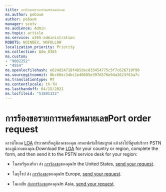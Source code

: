 ```yaml
---
title: การร้องขอรายการพอร์ตหมายเลข
ms.author: pebaum
author: pebaum
manager: scotv
ms.audience: Admin
ms.topic: article
ms.service: o365-administration
ROBOTS: NOINDEX, NOFOLLOW
localization_priority: Priority
ms.collection: Adm_O365
ms.custom:
- "9002252"
- "4554"
ms.openlocfilehash: e624d24718f4b5dac833454775c5f7c626719f90
ms.sourcegitcommit: 8bc60ec34bc1e40685e3976576e04a2623f63a7c
ms.translationtype: MT
ms.contentlocale: th-TH
ms.lasthandoff: 04/15/2021
ms.locfileid: "51801322"
---
```

# <a name="port-order-request"></a><span data-ttu-id="2842d-102">การร้องขอรายการพอร์ตหมายเลข</span><span class="sxs-lookup"><span data-stu-id="2842d-102">Port order request</span></span>

<span data-ttu-id="2842d-103">ดาวน์โหลด [LOA](https://docs.microsoft.com/microsoftteams/manage-phone-numbers-for-your-organization/manage-phone-numbers-for-your-organization#letters-of-authorization-loas-for-transferring-numbers) ประเทศหรือภูมิภาคของคุณ กรอกฟอร์มให้สมบูรณ์ แล้วส่งไปที่ศูนย์บริการ PSTN ของภูมิภาคของคุณ:</span><span class="sxs-lookup"><span data-stu-id="2842d-103">Download the [LOA](https://docs.microsoft.com/microsoftteams/manage-phone-numbers-for-your-organization/manage-phone-numbers-for-your-organization#letters-of-authorization-loas-for-transferring-numbers) for your country or region, complete the form, and then send it to the PSTN service desk for your region:</span></span>

- <span data-ttu-id="2842d-104">ในสหรัฐอเมริกา ส่ง [การร้องขอ](mailto:ptn@microsoft.com)ของคุณ</span><span class="sxs-lookup"><span data-stu-id="2842d-104">In the United States, [send your request](mailto:ptn@microsoft.com).</span></span>

- <span data-ttu-id="2842d-105">ในยุโรป ส่ง [การร้องขอ](mailto:ptneu@microsoft.com)ของคุณ</span><span class="sxs-lookup"><span data-stu-id="2842d-105">In Europe, [send your request](mailto:ptneu@microsoft.com).</span></span>

- <span data-ttu-id="2842d-106">ในเอเชีย [ส่งการร้องขอ](mailto:ptnapac@microsoft.com)ของคุณ</span><span class="sxs-lookup"><span data-stu-id="2842d-106">In Asia, [send your request](mailto:ptnapac@microsoft.com).</span></span>
